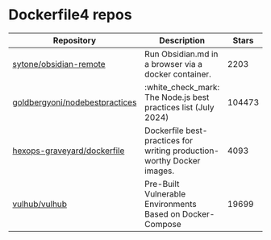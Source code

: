 # Dockerfile4 repos

| Repository                                                                          | Description                                                            | Stars  |
| ----------------------------------------------------------------------------------- | ---------------------------------------------------------------------- | ------ |
| [sytone/obsidian-remote](https://github.com/sytone/obsidian-remote)                 | Run Obsidian.md in a browser via a docker container.                   | 2203   |
| [goldbergyoni/nodebestpractices](https://github.com/goldbergyoni/nodebestpractices) | :white\_check\_mark:  The Node.js best practices list (July 2024)      | 104473 |
| [hexops-graveyard/dockerfile](https://github.com/hexops-graveyard/dockerfile)       | Dockerfile best-practices for writing production-worthy Docker images. | 4093   |
| [vulhub/vulhub](https://github.com/vulhub/vulhub)                                   | Pre-Built Vulnerable Environments Based on Docker-Compose              | 19699  |
